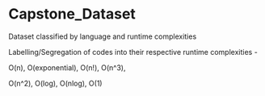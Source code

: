 # Capstone_Dataset
Dataset classified by language and runtime complexities

Labelling/Segregation of codes into their respective runtime complexities -

O(n), O(exponential), O(n!), O(n^3),

O(n^2), O(log), O(nlog), O(1)

